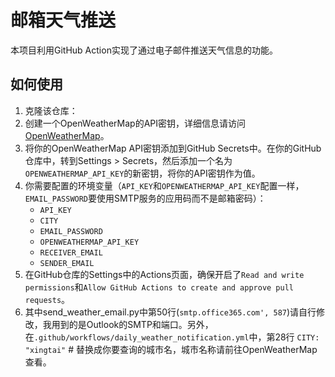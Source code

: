 # 邮箱天气推送

本项目利用GitHub Action实现了通过电子邮件推送天气信息的功能。

## 如何使用

1. 克隆该仓库：
2. 创建一个OpenWeatherMap的API密钥，详细信息请访问 [OpenWeatherMap](https://openweathermap.org/)。
3. 将你的OpenWeatherMap API密钥添加到GitHub Secrets中。在你的GitHub仓库中，转到Settings > Secrets，然后添加一个名为`OPENWEATHERMAP_API_KEY`的新密钥，将你的API密钥作为值。
4. 你需要配置的环境变量（`API_KEY`和`OPENWEATHERMAP_API_KEY`配置一样，`EMAIL_PASSWORD`要使用SMTP服务的应用码而不是邮箱密码）：
   - `API_KEY`
   - `CITY`
   - `EMAIL_PASSWORD`
   - `OPENWEATHERMAP_API_KEY`
   - `RECEIVER_EMAIL`
   - `SENDER_EMAIL`
5. 在GitHub仓库的Settings中的Actions页面，确保开启了`Read and write permissions`和`Allow GitHub Actions to create and approve pull requests`。
6. 其中send_weather_email.py中第50行(`smtp.office365.com', 587`)请自行修改，我用到的是Outlook的SMTP和端口。另外，在`.github/workflows/daily_weather_notification.yml`中，第28行 `CITY: "xingtai"` # 替换成你要查询的城市名，城市名称请前往OpenWeatherMap查看。
